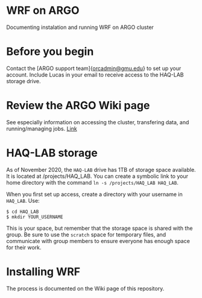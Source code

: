 # WRF on ARGO
Documenting instalation and running WRF on ARGO cluster

# Before you begin
Contact the [ARGO support team]{orcadmin@gmu.edu} to set up your account. Include Lucas in your email to receive access to the HAQ-LAB storage drive.

# Review the ARGO Wiki page
See especially information on accessing the cluster, transfering data, and running/managing jobs. [Link](http://wiki.orc.gmu.edu/index.php/Main_Page)

# HAQ-LAB storage
As of November 2020, the `HAQ-LAB` drive has 1TB of storage space available. It is located at /projects/HAQ_LAB. You can create a symbolic link to your home directory with the command `ln -s /projects/HAQ_LAB HAQ_LAB`.

When you first set up access, create a directory with your username in `HAQ_LAB`. Use: 
```
$ cd HAQ_LAB
$ mkdir YOUR_USERNAME
```

This is your space, but remember that the storage space is shared with the group. Be sure to use the `scratch` space for temporary files, and communicate with group members to ensure everyone has enough space for their work.

# Installing WRF
The process is documented on the Wiki page of this repository.
